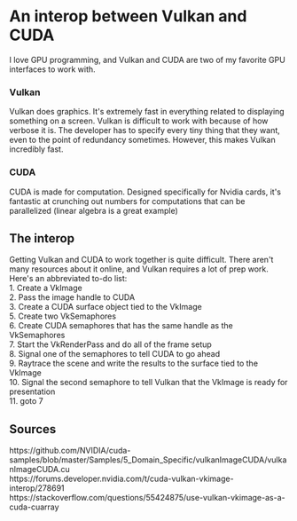 <h1>An interop between Vulkan and CUDA</h1>
I love GPU programming, and Vulkan and CUDA are two of my favorite GPU interfaces to work with.
<h3>Vulkan</h3>
Vulkan does graphics. It's extremely fast in everything related to displaying something on a screen.
Vulkan is difficult to work with because of how verbose it is. The developer has to specify every tiny
thing that they want, even to the point of redundancy sometimes. However, this makes Vulkan incredibly fast.
<h3>CUDA</h3>
CUDA is made for computation. Designed specifically for Nvidia cards, it's fantastic at crunching out numbers
for computations that can be parallelized (linear algebra is a great example)
<h2>The interop</h2>
Getting Vulkan and CUDA to work together is quite difficult. There aren't many resources about it online,
and Vulkan requires a lot of prep work.
Here's an abbreviated to-do list:<br>
  1. Create a VkImage <br>
  2. Pass the image handle to CUDA <br>
  3. Create a CUDA surface object tied to the VkImage<br>
  5. Create two VkSemaphores<br>
  6. Create CUDA semaphores that has the same handle as the VkSemaphores<br>
  7. Start the VkRenderPass and do all of the frame setup<br>
  8. Signal one of the semaphores to tell CUDA to go ahead<br>
  9. Raytrace the scene and write the results to the surface tied to the VkImage<br>
  10. Signal the second semaphore to tell Vulkan that the VkImage is ready for presentation<br>
  11. goto 7<br>
<h2>Sources</h2>
https://github.com/NVIDIA/cuda-samples/blob/master/Samples/5_Domain_Specific/vulkanImageCUDA/vulkanImageCUDA.cu<br>
https://forums.developer.nvidia.com/t/cuda-vulkan-vkimage-interop/278691<br>
https://stackoverflow.com/questions/55424875/use-vulkan-vkimage-as-a-cuda-cuarray<br>
  
